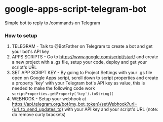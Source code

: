 # google-apps-script-telegram-bot
Simple bot to reply to /commands on Telegram

### How to setup

1. TELEGRAM - Talk to @BotFather on Telegram to create a bot and get your bot's API key
2. APPS SCRIPTS - Go to https://www.google.com/script/start/ and create a new project with a .gs file, setup your code, deploy and get your script's URL
3. SET APP SCRIPT KEY - By going to Project Settings with your .gs file open on Google Apps script, scroll down to script properties and create a property 'key' with your Telegram bot's API key as value, this is needed to make the following code work `scriptProperties.getProperty('key').toString()`
4. WEBHOOK - Setup your webhook at https://api.telegram.org/bot{my_bot_token}/setWebhook?url={url_to_send_updates_to} with your API key and your script's URL (note: do remove curly brackets)
